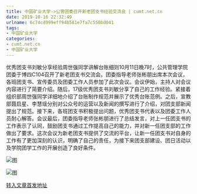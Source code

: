 ```yaml
---
title: 中国矿业大学->公管团委召开新老团支书经验交流会 | cumt.net.cn
date: 2019-10-16 22:32:49
urlname: 6c74cd999eff94b581e7fa7c550bd041
tags: 
- 中国矿业大学
categories:
- cumt.net.cn
- 中国矿业大学
---
```

优秀团支书刘敏分享经验周世强同学讲解台账细则10月11日晚7时，公共管理学院团委于博四C104召开了新老团支书交流会。团委指导老师张彬朋出席本次会议，各班团支书、宣传委员及团委工作人员参加了此次会议。会议伊始，主持人对会议内容进行了简要介绍。随后，17级优秀团支书刘敏分享了自己的工作经验。紧接着组织部周世强同学详细地介绍了台账制作规范并展示了优秀台账范例。之后，宣教部聂启星、李慧瑶分别对公众号的运营以及新闻的撰写进行了介绍，对团支部新闻提出了规范。接下来，各班团支书积极提出问题，优秀团支书代表以及团委工作人员耐心解答。会议最后，团委指导老师张彬朋进行了总结发言，对上一任团支书的工作表示了认同，鼓励团支书通过工作提高自己的能力，并对新一任团支部的工作做出了要求。这次会议为新老团支书提供了交流的平台，让新一任团支书对自身的工作有了更加深刻的认识，明确了自己的责任，为接下来团支部建设、团日活动以及学院团学工作的开展创造了良好条件。

![图](http://xwzx.cumt.edu.cn/_upload/article/images/0e/d1/c131035a4c06ac5d164b25dc8b5a/7a80c02d-26d5-48cb-a1dc-2492be7aedd3.jpg)

![图](http://xwzx.cumt.edu.cn/_upload/article/images/0e/d1/c131035a4c06ac5d164b25dc8b5a/45f5ccc7-363b-4255-91c4-a09aa987a9fb.jpg)

[转入文章首发地址](http://xwzx.cumt.edu.cn/50/83/c523a544899/page.htm)